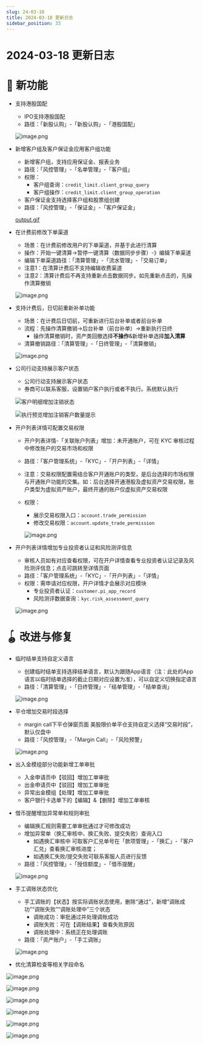 ```yaml
---
slug: 24-03-18
title: 2024-03-18 更新日志
sidebar_position: 33
---
```



# 2024-03-18 更新日志


# 🎉 新功能

- 支持港股国配
    - IPO支持港股国配
    - 路径：「新股认购」-「新股认购」-「港股国配」

    ![image.png](/assets/396937ad7a203d30c2f8dbe64a3b9a21.png)

- 新增客户组及客户保证金应用客户组功能
    - 新增客户组，支持应用保证金、报表业务
    - 路径：「风控管理」-「名单管理」-「客户组」
    - 权限：
        - 客户组查询：`credit_limit.client_group_query`
        - 客户组操作：`credit_limit.client_group_operation`
    - 客户保证金支持选择客户组和股票组创建
    - 路径：「风控管理」-「保证金」-「客户保证金」

    [output.gif](https://prod-files-secure.s3.us-west-2.amazonaws.com/1445bab0-c2cc-8114-afe4-000302ebb560/c99770d6-b573-447c-9412-12aa9aec7a87/output.gif?X-Amz-Algorithm=AWS4-HMAC-SHA256&X-Amz-Content-Sha256=UNSIGNED-PAYLOAD&X-Amz-Credential=ASIAZI2LB466VL626FUM%2F20250718%2Fus-west-2%2Fs3%2Faws4_request&X-Amz-Date=20250718T063338Z&X-Amz-Expires=3600&X-Amz-Security-Token=IQoJb3JpZ2luX2VjEG4aCXVzLXdlc3QtMiJGMEQCIC1wS7mVuYKuBua4zDGWjDlPV21s74YkElf44rBOqvuvAiAWftsDNeyHoice6HjfXuYq%2FGEOy9z16xQniZZup7wYWyqIBAiH%2F%2F%2F%2F%2F%2F%2F%2F%2F%2F8BEAAaDDYzNzQyMzE4MzgwNSIMdBzE9DHUIYmOPBlJKtwDoU5NcYgh0bqBk2F5nbGXgtI1Ttv%2BxHfm4vfnve9CBFzJwzhE45YDBvkVwZubwKW8jt1iLcwBDxDy0sM510fruAAFivQLMcu0uw2mtDp4k2EYfX%2FrHL1v%2FBJ7pah11J2Ngc396pPPnb62oap8j3uAG4HlQjzzhi95N42Sx0ESYw5hfgSzVN8TnsOkib7EKlpJtLhRil45q0dugDQib%2Fa9D5FzMWmbXhgD5bNBBumM3fd8595wfzVQIY7XTqEGi9ymyTKddPdvsZ11IO6fIPTVq3PJ4xmKBmtpveNf7kR%2F7g4r2lHgJU%2FKdBRALqp2KLonUJ75cgn8w4cIDPA3G7TcbZEU7fdHTZV9a9ZPlMN%2FBmav%2BZFyJZGTdZVIC9cFEDGKnKilqlinEGKK%2BdYQs2OP%2FXTrj4KqMPMb6wpi3u9ERjP7BQhph6YWZyWpx8TWiNPSDna4vRnXMZZ18Ki2qGFKOQpKz4UxWAAudKW9CmkzoZYxlXHNVmzmDfp6kdYWJdq5q4lX3kFW7kNX0Cq%2FG30%2BrJ8edHn8or434SV4owe%2Fn8zkxDawUZM0vs36ZttooVFD8NEH%2BQgOoANXdecsRB9h9kea7b6GwC%2BHVkqCxmbRvi%2FnHGO9dgLXLaOgI%2FUw67vnwwY6pgEAwsYeSRi1CoQdegX%2FtVLmUemOtboPdF5Hsr89de%2BZxkZThGuYXCqGPzqSw03mKKTrJcTTkoFKW8CNl5j7mNFgD%2FpdMmLP6XR7qfZUxgoPoMYU3IBbS4XNYa%2B%2FdPAc0LPlZZMZoMFdd%2FRU3kysR6agqxv8FyCmK7yZH2NFxUMEMVx31rLYE1xtwKQh6kQJxJ2PhUImBaoS0WEM4Bv2M6n4XrpkTwt0&X-Amz-Signature=b017ce009a7650144707d3971a0edf5c596fd26a1156fd470e91a608b06e4dfa&X-Amz-SignedHeaders=host&x-amz-checksum-mode=ENABLED&x-id=GetObject)

- 在计费前修改下单渠道
    - 场景：在计费前修改用户的下单渠道，并基于此进行清算
    - 操作：开始一键清算->暂停一键清算（数据同步步骤）-》编辑下单渠道
    - 编辑下单渠道路径：「清算管理」-「流水管理」-「交易订单」
    - 注意1：在清算计费后不支持编辑收费渠道
    - 注意2：清算计费后不再支持重新点击数据同步。如先重新点击的，先操作清算撤销

    ![image.png](/assets/f120a896fbaa20f8f1d15ea7aa4fc6c4.png)

- 支持计费后，日切前重新补单功能
    - 场景：在计费后日切前，可重新进行后台补单或者前台补单
    - 流程：先操作清算撤销->后台补单（前台补单）->重新执行日终
        - 操作清算撤销时，资产类回撤选择**不操作**&新增补单选择**加入清算**
    - 清算撤销路径：「清算管理」-「日终管理」-「清算撤销」

    ![image.png](/assets/b6c567fe140afa5ad0ca5c91e8ac38db.png)

- 公司行动支持展示客户状态
    - 公司行动支持展示客户状态
    - 券商可以联系客服，设置销户客户执行或者不执行。系统默认执行

    ![客户明细增加注销状态](/assets/1f2d2c9aae9ffc0366fdeea3961169b0.png)


    ![执行预览增加注销客户数量提示](/assets/12dba2c5207f28c7b3d779dcd131e58c.png)

- 开户列表详情可配置交易权限
    - 开户列表详情-「关联账户列表」增加：未开通账户，可在 KYC 审核过程中修改账户的交易市场和权限
    - 路径：「客户管理系统」-「KYC」-「开户列表」-「详情」
    - 注意：交易权限配置需结合客户开通账户的类型，是后台选择的市场权限与开通账户功能的交集。如：后台选择开通港股及虚拟资产交易权限，账户类型为虚拟资产账户，最终开通的账户仅虚拟资产交易权限
    - 权限：
        - 展示交易权限入口：`account.trade_permission`
        - 修改交易权限：`account.update_trade_permission`

        ![image.png](/assets/fca953291e69a2307f71e9fa9a884ae2.png)

- 开户列表详情增加专业投资者认证和风险测评信息
    - 审核人员如有对应查看权限，可在开户详情查看专业投资者认证记录及风险测评信息；点击可跳转至详情页面
    - 路径：「客户管理系统」-「KYC」-「开户列表」-「详情」
    - 权限：需申请对应权限，开户详情才会展示对应模块
        - 专业投资者认证：`customer.pi_app_record`
        - 风险测评数据查询：`kyc.risk_assessment_query`

    ![image.png](/assets/9b846aa735712022371289a371e59bbe.png)


# 🪀 改进与修复

- 临时结单支持自定义语言
    - 创建临时结单支持选择结单语言，默认为跟随App语言（注：此处的App语言以临时结单选择的截止日期对应设置为准），可以自定义切换指定语言
    - 路径：「清算管理」-「日终管理」-「结单管理」-「结单查询」

    ![image.png](/assets/f3b21c75ff77b24419c7ba57ea8a55b0.png)

- 平仓增加交易时段选择
    - margin call下平仓弹窗页面 美股限价单平仓支持自定义选择“交易时段”，默认仅盘中
    - 路径：「风控管理」-「Margin Call」-「风险预警」

    ![image.png](/assets/95306f3dd71e48fb0f15d324311cede5.png)

- 出入金模组部分功能新增工单审批
    - 入金申请页中【驳回】增加工单审批
    - 出金申请页中【驳回】增加工单审批
    - 异常出金模组【处理】增加工单审批
    - 客户银行卡选单下的【编辑】&【删除】增加工单审核
- 借币提醒增加异常单和规则审批
    - 编辑换汇规则需要工单审批通过才可修改成功
    - 增加异常单（换汇审核中、换汇失败、提交失败）查询入口
        - 如遇换汇审核中 可取客户汇兑单号在「款项管理」-「换汇」-「客户汇兑」查看换汇审核进度；
        - 如遇换汇失败/提交失败可联系客服人员进行反馈
    - 路径：「风控管理」-「授信额度」-「借币提醒」

    ![image.png](/assets/78b7a7d4ec75b41dcb012ff2e2e41634.png)

- 手工调账状态优化
    - 手工调账的【状态】按实际调账状态使用，删除“通过”，新增“调账成功”“调账失败”“调账处理中”三个状态
        - 调账成功：审批通过并处理调账成功
        - 调账失败：可在【调账结果】查看失败原因
        - 调账处理中：系统正在处理调账
    - 路径：「资产账户」-「手工调账」

    ![image.png](/assets/c579a1695de00f6e7ba2fed680c75678.png)

- 优化清算检查等相关字段命名

![image.png](/assets/6750a1c770adbc4a7cb14a8f8852f961.png)


![image.png](/assets/aa256b7399d782612e1736efb147bda7.png)


![image.png](/assets/bc3957118412f84a1896fd57c026679c.png)


![image.png](/assets/15b18f6fbda36fbb0c833e088f28ee0f.png)


![image.png](/assets/c986f98a2677e16ced6d0fa4429f107f.png)


![image.png](/assets/bb664513bf5f9514c22d7de9db7ea21a.png)

